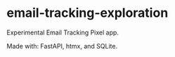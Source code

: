 # email-tracking-exploration

Experimental Email Tracking Pixel app.

Made with: FastAPI, htmx, and SQLite.
